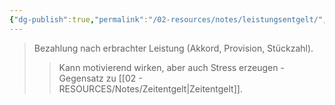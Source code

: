 ```yaml
---
{"dg-publish":true,"permalink":"/02-resources/notes/leistungsentgelt/","tags":["arbeitsrecht/entgelt"],"noteIcon":"","updated":"2025-09-05T10:12:30.481+02:00"}
---
```


>Bezahlung nach erbrachter Leistung (Akkord, Provision, Stückzahl).
>>Kann motivierend wirken, aber auch Stress erzeugen - Gegensatz zu [[02 - RESOURCES/Notes/Zeitentgelt\|Zeitentgelt]].